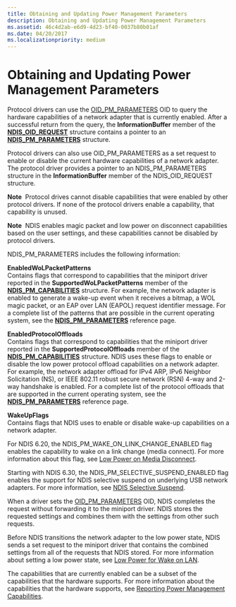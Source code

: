 ```yaml
---
title: Obtaining and Updating Power Management Parameters
description: Obtaining and Updating Power Management Parameters
ms.assetid: 46c4d2ab-e6d9-4d23-bf40-0037b80b01af
ms.date: 04/20/2017
ms.localizationpriority: medium
---
```


# Obtaining and Updating Power Management Parameters





Protocol drivers can use the [OID\_PM\_PARAMETERS](./oid-pm-parameters.md) OID to query the hardware capabilities of a network adapter that is currently enabled. After a successful return from the query, the **InformationBuffer** member of the [**NDIS\_OID\_REQUEST**](/windows-hardware/drivers/ddi/ndis/ns-ndis-_ndis_oid_request) structure contains a pointer to an [**NDIS\_PM\_PARAMETERS**](/windows-hardware/drivers/ddi/ntddndis/ns-ntddndis-_ndis_pm_parameters) structure.

Protocol drivers can also use OID\_PM\_PARAMETERS as a set request to enable or disable the current hardware capabilities of a network adapter. The protocol driver provides a pointer to an NDIS\_PM\_PARAMETERS structure in the **InformationBuffer** member of the NDIS\_OID\_REQUEST structure.

**Note**  Protocol drives cannot disable capabilities that were enabled by other protocol drivers. If none of the protocol drivers enable a capability, that capability is unused.

 

**Note**  NDIS enables magic packet and low power on disconnect capabilities based on the user settings, and these capabilities cannot be disabled by protocol drivers.

 

NDIS\_PM\_PARAMETERS includes the following information:

<a href="" id="enabledwolpacketpatterns"></a>**EnabledWoLPacketPatterns**  
Contains flags that correspond to capabilities that the miniport driver reported in the **SupportedWoLPacketPatterns** member of the [**NDIS\_PM\_CAPABILITIES**](/windows-hardware/drivers/ddi/ntddndis/ns-ntddndis-_ndis_pm_capabilities) structure. For example, the network adapter is enabled to generate a wake-up event when it receives a bitmap, a WOL magic packet, or an EAP over LAN (EAPOL) request identifier message. For a complete list of the patterns that are possible in the current operating system, see the [**NDIS\_PM\_PARAMETERS**](/windows-hardware/drivers/ddi/ntddndis/ns-ntddndis-_ndis_pm_parameters) reference page.

<a href="" id="enabledprotocoloffloads"></a>**EnabledProtocolOffloads**  
Contains flags that correspond to capabilities that the miniport driver reported in the **SupportedProtocolOffloads** member of the [**NDIS\_PM\_CAPABILITIES**](/windows-hardware/drivers/ddi/ntddndis/ns-ntddndis-_ndis_pm_capabilities) structure. NDIS uses these flags to enable or disable the low power protocol offload capabilities on a network adapter. For example, the network adapter offload for IPv4 ARP, IPv6 Neighbor Solicitation (NS), or IEEE 802.11 robust secure network (RSN) 4-way and 2-way handshake is enabled. For a complete list of the protocol offloads that are supported in the current operating system, see the [**NDIS\_PM\_PARAMETERS**](/windows-hardware/drivers/ddi/ntddndis/ns-ntddndis-_ndis_pm_parameters) reference page.

<a href="" id="wakeupflags"></a>**WakeUpFlags**  
Contains flags that NDIS uses to enable or disable wake-up capabilities on a network adapter.

For NDIS 6.20, the NDIS\_PM\_WAKE\_ON\_LINK\_CHANGE\_ENABLED flag enables the capability to wake on a link change (media connect). For more information about this flag, see [Low Power on Media Disconnect](low-power-on-media-disconnect.md).

Starting with NDIS 6.30, the NDIS\_PM\_SELECTIVE\_SUSPEND\_ENABLED flag enables the support for NDIS selective suspend on underlying USB network adapters. For more information, see [NDIS Selective Suspend](ndis-selective-suspend.md).

When a driver sets the [OID\_PM\_PARAMETERS](./oid-pm-parameters.md) OID, NDIS completes the request without forwarding it to the miniport driver. NDIS stores the requested settings and combines them with the settings from other such requests.

Before NDIS transitions the network adapter to the low power state, NDIS sends a set request to the miniport driver that contains the combined settings from all of the requests that NDIS stored. For more information about setting a low power state, see [Low Power for Wake on LAN](low-power-for-wake-on-lan.md).

The capabilities that are currently enabled can be a subset of the capabilities that the hardware supports. For more information about the capabilities that the hardware supports, see [Reporting Power Management Capabilities](reporting-power-management-capabilities.md).

 

